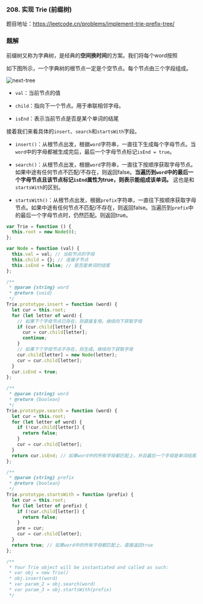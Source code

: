 ### 208. 实现 Trie (前缀树)

题目地址：https://leetcode.cn/problems/implement-trie-prefix-tree/

### 题解

前缀树又称为字典树，是经典的**空间换时间**的方案。我们将每个word按照

如下图所示，一个字典树的根节点一定是个空节点。每个节点由三个字段组成。

![next-tree](https://raw.githubusercontent.com/kerwin-ly/Blog/main/assets/imgs/algorithm/next-tree.png)

* `val`：当前节点的值

* `child`：指向下一个节点。用于串联相邻字母。

* `isEnd`：表示当前节点是否是某个单词的结尾

接着我们来看具体的`insert`、`search`和`startsWith`字段。

* `insert()`：从根节点出发，根据`word`字符串，一直往下生成每个字母节点。当`word`中的字母都被生成完后，最后一个字母节点标记`isEnd = true`。

* `search()`：从根节点出发，根据`word`字符串，一直往下按顺序获取字母节点。如果中途有任何节点不匹配/不存在，则返回false。**当遍历到`word`中的最后一个字母节点且该节点标记`isEnd`属性为true，则表示能组成该单词。** 这也是和`startsWith`的区别。

* `startsWith()`：从根节点出发，根据`prefix`字符串，一直往下按顺序获取字母节点。如果中途有任何节点不匹配/不存在，则返回false。当遍历到`prefix`中的最后一个字母节点时，仍然匹配。则返回true。

```js
var Trie = function () {
  this.root = new Node(0);
};

var Node = function (val) {
  this.val = val; // 当前节点的字母
  this.child = {}; // 连接子节点
  this.isEnd = false; // 是否是单词的结尾
};

/**
 * @param {string} word
 * @return {void}
 */
Trie.prototype.insert = function (word) {
  let cur = this.root;
  for (let letter of word) {
    // 如果下个字母节点已存在，则直接复用。继续向下获取字母
    if (cur.child[letter]) {
      cur = cur.child[letter];
      continue;
    }
    // 如果下个字母节点不存在，则生成。继续向下获取字母
    cur.child[letter] = new Node(letter);
    cur = cur.child[letter];
  }
  cur.isEnd = true;
};

/**
 * @param {string} word
 * @return {boolean}
 */
Trie.prototype.search = function (word) {
  let cur = this.root;
  for (let letter of word) {
    if (!cur.child[letter]) {
      return false;
    }
    cur = cur.child[letter];
  }
  return cur.isEnd; // 如果word中的所有字母都匹配上，并且最后一个字母是单词结尾处。返回true
};

/**
 * @param {string} prefix
 * @return {boolean}
 */
Trie.prototype.startsWith = function (prefix) {
  let cur = this.root;
  for (let letter of prefix) {
    if (!cur.child[letter]) {
      return false;
    }
    pre = cur;
    cur = cur.child[letter];
  }
  return true; // 如果word中的所有字母都匹配上，直接返回true
};

/**
 * Your Trie object will be instantiated and called as such:
 * var obj = new Trie()
 * obj.insert(word)
 * var param_2 = obj.search(word)
 * var param_3 = obj.startsWith(prefix)
 */
```
